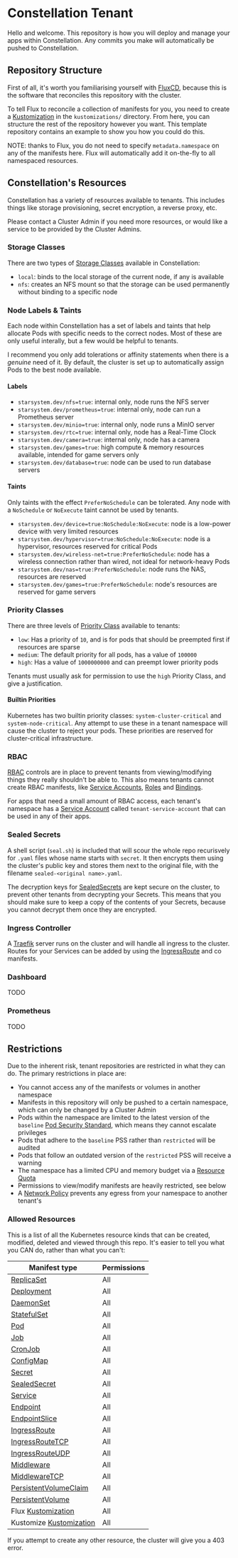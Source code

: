 # Constellation Tenant

Hello and welcome. This repository is how you will deploy and manage your apps within Constellation. Any commits you make will automatically be pushed to Constellation.

## Repository Structure

First of all, it's worth you familiarising yourself with [FluxCD](https://fluxcd.io), because this is the software that reconciles this repository with the cluster.

To tell Flux to reconcile a collection of manifests for you, you need to create a [Kustomization](https://fluxcd.io/flux/components/kustomize/kustomizations) in the `kustomizations/` directory. From here, you can structure the rest of the repository however you want. This template repository contains an example to show you how you could do this.

NOTE: thanks to Flux, you do not need to specify `metadata.namespace` on any of the manifests here. Flux will automatically add it on-the-fly to all namespaced resources.

## Constellation's Resources

Constellation has a variety of resources available to tenants. This includes things like storage provisioning, secret encryption, a reverse proxy, etc.

Please contact a Cluster Admin if you need more resources, or would like a service to be provided by the Cluster Admins.

### Storage Classes

There are two types of [Storage Classes](https://kubernetes.io/docs/reference/kubernetes-api/config-and-storage-resources/storage-class-v1/) available in Constellation:

- `local`: binds to the local storage of the current node, if any is available
- `nfs`: creates an NFS mount so that the storage can be used permanently without binding to a specific node

### Node Labels & Taints

Each node within Constellation has a set of labels and taints that help allocate Pods with specific needs to the correct nodes. Most of these are only useful interally, but a few would be helpful to tenants.

I recommend you only add tolerations or affinity statements when there is a *genuine* need of it. By default, the cluster is set up to automatically assign Pods to the best node available.

#### Labels

- `starsystem.dev/nfs=true`: internal only, node runs the NFS server
- `starsystem.dev/prometheus=true`: internal only, node can run a Prometheus server
- `starsystem.dev/minio=true`: internal only, node runs a MinIO server
- `starsystem.dev/rtc=true`: internal only, node has a Real-Time Clock
- `starsystem.dev/camera=true`: internal only, node has a camera
- `starsystem.dev/games=true`: high compute & memory resources available, intended for game servers only
- `starsystem.dev/database=true`: node can be used to run database servers

#### Taints

Only taints with the effect `PreferNoSchedule` can be tolerated. Any node with a `NoSchedule` or `NoExecute` taint cannot be used by tenants.

- `starsystem.dev/device=true:NoSchedule:NoExecute`: node is a low-power device with very limited resources
- `starsystem.dev/hypervisor=true:NoSchedule:NoExecute`: node is a hypervisor, resources reserved for critical Pods
- `starsystem.dev/wireless-net=true:PreferNoSchedule`: node has a wireless connection rather than wired, not ideal for network-heavy Pods
- `starsystem.dev/nas=true:PreferNoSchedule`: node runs the NAS, resources are reserved
- `starsystem.dev/games=true:PreferNoSchedule`: node's resources are reserved for game servers

### Priority Classes

There are three levels of [Priority Class](https://kubernetes.io/docs/reference/kubernetes-api/workload-resources/priority-class-v1/) available to tenants:

- `low`: Has a priority of `10`, and is for pods that should be preempted first if resources are sparse
- `medium`: The default priority for all pods, has a value of `100000`
- `high`: Has a value of `1000000000` and can preempt lower priority pods

Tenants must usually ask for permission to use the `high` Priority Class, and give a justification.

#### Builtin Priorities

Kubernetes has two builtin priority classes: `system-cluster-critical` and `system-node-critical`. Any attempt to use these in a tenant namespace will cause the cluster to reject your pods. These priorities are reserved for cluster-critical infrastructure.

### RBAC

[RBAC](https://kubernetes.io/docs/reference/access-authn-authz/rbac/) controls are in place to prevent tenants from viewing/modifying things they really shouldn't be able to. This also means tenants cannot create RBAC manifests, like [Service Accounts](https://kubernetes.io/docs/reference/kubernetes-api/authentication-resources/service-account-v1/), [Roles](https://kubernetes.io/docs/reference/kubernetes-api/authorization-resources/role-v1/) and [Bindings](https://kubernetes.io/docs/reference/kubernetes-api/authorization-resources/role-binding-v1/).

For apps that need a small amount of RBAC access, each tenant's namespace has a [Service Account](https://kubernetes.io/docs/reference/kubernetes-api/authentication-resources/service-account-v1/) called `tenant-service-account` that can be used in any of their apps.

### Sealed Secrets

A shell script (`seal.sh`) is included that will scour the whole repo recurisvely for `.yaml` files whose name starts with `secret`. It then encrypts them using the cluster's public key and stores them next to the original file, with the filename `sealed-<original name>.yaml`.

The decryption keys for [SealedSecrets](https://github.com/bitnami-labs/sealed-secrets) are kept secure on the cluster, to prevent other tenants from decrypting your Secrets. This means that you should make sure to keep a copy of the contents of your Secrets, because you cannot decrypt them once they are encrypted.

### Ingress Controller

A [Traefik](https://traefik.io) server runs on the cluster and will handle all ingress to the cluster. Routes for your Services can be added by using the [IngressRoute](https://doc.traefik.io/traefik/routing/providers/kubernetes-crd/#kind-ingressroute) and co manifests.

### Dashboard

TODO

### Prometheus

TODO

## Restrictions

Due to the inherent risk, tenant repositories are restricted in what they can do. The primary restrictions in place are:

- You cannot access any of the manifests or volumes in another namespace
- Manifests in this repository will only be pushed to a certain namespace, which can only be changed by a Cluster Admin
- Pods within the namespace are limited to the latest version of the `baseline` [Pod Security Standard](https://kubernetes.io/docs/concepts/security/pod-security-standards/), which means they cannot escalate privileges
- Pods that adhere to the `baseline` PSS rather than `restricted` will be audited
- Pods that follow an outdated version of the `restricted` PSS will receive a warning
- The namespace has a limited CPU and memory budget via a [Resource Quota](https://kubernetes.io/docs/concepts/policy/resource-quotas/)
- Permissions to view/modify manifests are heavily restricted, see below
- A [Network Policy](https://kubernetes.io/docs/reference/kubernetes-api/policy-resources/network-policy-v1/) prevents any egress from your namespace to another tenant's

### Allowed Resources

This is a list of all the Kubernetes resource kinds that can be created, modified, deleted and viewed through this repo. It's easier to tell you what you CAN do, rather than what you can't:

| Manifest type | Permissions |
| --- | --- |
| [ReplicaSet](https://kubernetes.io/docs/reference/kubernetes-api/workload-resources/replica-set-v1/) | All |
| [Deployment](https://kubernetes.io/docs/reference/kubernetes-api/workload-resources/deployment-v1/) | All |
| [DaemonSet](https://kubernetes.io/docs/reference/kubernetes-api/workload-resources/daemon-set-v1/) | All |
| [StatefulSet](https://kubernetes.io/docs/reference/kubernetes-api/workload-resources/stateful-set-v1/) | All |
| [Pod](https://kubernetes.io/docs/reference/kubernetes-api/workload-resources/pod-v1/) | All |
| [Job](https://kubernetes.io/docs/reference/kubernetes-api/workload-resources/job-v1/) | All |
| [CronJob](https://kubernetes.io/docs/reference/kubernetes-api/workload-resources/cron-job-v1/) | All |
| [ConfigMap](https://kubernetes.io/docs/reference/kubernetes-api/config-and-storage-resources/config-map-v1/) | All |
| [Secret](https://kubernetes.io/docs/reference/kubernetes-api/config-and-storage-resources/secret-v1/) | All |
| [SealedSecret](https://github.com/bitnami-labs/sealed-secrets) | All |
| [Service](https://kubernetes.io/docs/reference/kubernetes-api/service-resources/service-v1/) | All |
| [Endpoint](https://kubernetes.io/docs/reference/kubernetes-api/service-resources/endpoints-v1/) | All |
| [EndpointSlice](https://kubernetes.io/docs/reference/kubernetes-api/service-resources/endpoint-slice-v1/) | All |
| [IngressRoute](https://doc.traefik.io/traefik/routing/providers/kubernetes-crd/#kind-ingressroute) | All |
| [IngressRouteTCP](https://doc.traefik.io/traefik/routing/providers/kubernetes-crd/#kind-ingressroutetcp) | All |
| [IngressRouteUDP](https://doc.traefik.io/traefik/routing/providers/kubernetes-crd/#kind-ingressrouteudp) | All |
| [Middleware](https://doc.traefik.io/traefik/routing/providers/kubernetes-crd/#kind-middleware) | All |
| [MiddlewareTCP](https://doc.traefik.io/traefik/routing/providers/kubernetes-crd/#kind-middlewaretcp) | All |
| [PersistentVolumeClaim](https://kubernetes.io/docs/reference/kubernetes-api/config-and-storage-resources/persistent-volume-claim-v1/) | All |
| [PersistentVolume](https://kubernetes.io/docs/reference/kubernetes-api/config-and-storage-resources/persistent-volume-v1/) | All |
| Flux [Kustomization](https://fluxcd.io/flux/components/kustomize/kustomizations) | All |
| Kustomize [Kustomization](https://kubectl.docs.kubernetes.io/guides/introduction/kustomize/) | All |

If you attempt to create any other resource, the cluster will give you a 403 error.

